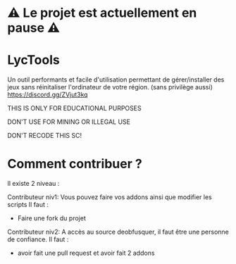 # :warning: Le projet est actuellement en pause :warning: 
# LycTools
 Un outil performants et facile d'utilisation permettant de gérer/installer des jeux sans réinitaliser l'ordinateur de votre région. (sans privilège aussi)
 https://discord.gg/ZVjut3kq

THIS IS ONLY FOR EDUCATIONAL PURPOSES

DON'T USE FOR MINING OR ILLEGAL USE

DON'T RECODE THIS SC!

# Comment contribuer ?
Il existe 2 niveau :

Contributeur niv1:
Vous pouvez faire vos addons ainsi que modifier les scripts
Il faut :
- Faire une fork du projet

Contributeur niv2:
A accès au source deobfusquer, il faut être une personne de confiance.
Il faut :
- avoir fait une pull request et avoir fait 2 addons
